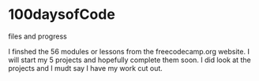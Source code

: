 # 100daysofCode
files and progress

I finshed the 56 modules or lessons from the freecodecamp.org website. I will start my 5 projects and hopefully complete them soon. 
I did look at the projects and I mudt say I have my work cut out. 
